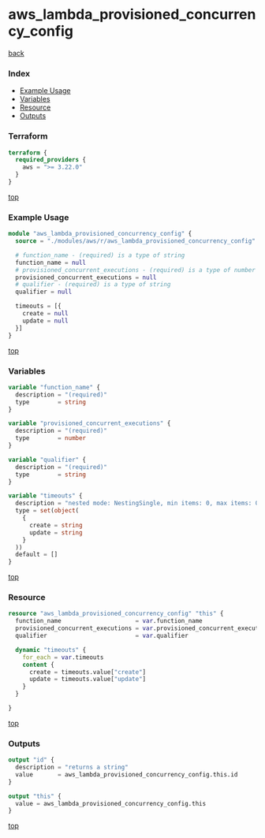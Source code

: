 # aws_lambda_provisioned_concurrency_config

[back](../aws.md)

### Index

- [Example Usage](#example-usage)
- [Variables](#variables)
- [Resource](#resource)
- [Outputs](#outputs)

### Terraform

```terraform
terraform {
  required_providers {
    aws = ">= 3.22.0"
  }
}
```

[top](#index)

### Example Usage

```terraform
module "aws_lambda_provisioned_concurrency_config" {
  source = "./modules/aws/r/aws_lambda_provisioned_concurrency_config"

  # function_name - (required) is a type of string
  function_name = null
  # provisioned_concurrent_executions - (required) is a type of number
  provisioned_concurrent_executions = null
  # qualifier - (required) is a type of string
  qualifier = null

  timeouts = [{
    create = null
    update = null
  }]
}
```

[top](#index)

### Variables

```terraform
variable "function_name" {
  description = "(required)"
  type        = string
}

variable "provisioned_concurrent_executions" {
  description = "(required)"
  type        = number
}

variable "qualifier" {
  description = "(required)"
  type        = string
}

variable "timeouts" {
  description = "nested mode: NestingSingle, min items: 0, max items: 0"
  type = set(object(
    {
      create = string
      update = string
    }
  ))
  default = []
}
```

[top](#index)

### Resource

```terraform
resource "aws_lambda_provisioned_concurrency_config" "this" {
  function_name                     = var.function_name
  provisioned_concurrent_executions = var.provisioned_concurrent_executions
  qualifier                         = var.qualifier

  dynamic "timeouts" {
    for_each = var.timeouts
    content {
      create = timeouts.value["create"]
      update = timeouts.value["update"]
    }
  }

}
```

[top](#index)

### Outputs

```terraform
output "id" {
  description = "returns a string"
  value       = aws_lambda_provisioned_concurrency_config.this.id
}

output "this" {
  value = aws_lambda_provisioned_concurrency_config.this
}
```

[top](#index)
